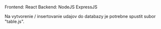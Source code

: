 Frontend: React
Backend: NodeJS ExpressJS


Na vytvorenie / insertovanie udajov do databazy je potrebne spustit subor "table.js".
